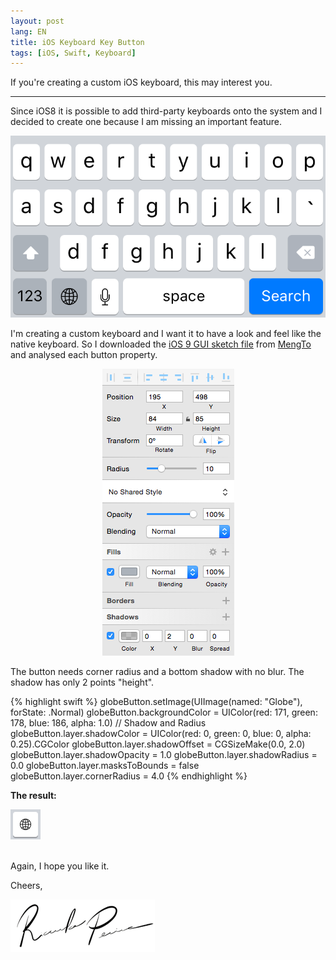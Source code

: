 ```yaml
---
layout: post
lang: EN
title: iOS Keyboard Key Button
tags: [iOS, Swift, Keyboard]
---
```


If you're creating a custom iOS keyboard, this may interest you.

---

Since iOS8 it is possible to add third-party keyboards onto the system and I decided to create one because I am missing an important feature.

<p align="center">
  <img src="/public/img/2015/ios-keyboard-key-button/ios9-keyboard.png" alt="Native keyboard"/>
</p>

I'm creating a custom keyboard and I want it to have a look and feel like the native keyboard. So I downloaded the [iOS 9 GUI sketch file](https://designcode.io/ios9) from [MengTo](https://twitter.com/mengto) and analysed each button property.

<p align="center">
  <img src="/public/img/2015/ios-keyboard-key-button/key-properties.png" alt="Sketch Key properties"/>
</p>

The button needs corner radius and a bottom shadow with no blur. The shadow has only 2 points "height".

{% highlight swift %}
globeButton.setImage(UIImage(named: "Globe"), forState: .Normal)
globeButton.backgroundColor = UIColor(red: 171, green: 178, blue: 186, alpha: 1.0)
// Shadow and Radius
globeButton.layer.shadowColor = UIColor(red: 0, green: 0, blue: 0, alpha: 0.25).CGColor
globeButton.layer.shadowOffset = CGSizeMake(0.0, 2.0)
globeButton.layer.shadowOpacity = 1.0
globeButton.layer.shadowRadius = 0.0
globeButton.layer.masksToBounds = false
globeButton.layer.cornerRadius = 4.0
{% endhighlight %}

**The result:**

![Result](/public/img/2015/ios-keyboard-key-button/globe-button.png)

<br/>
Again, I hope you like it.

Cheers,

![Ricardo Pereira](/public/img/signature.png)

